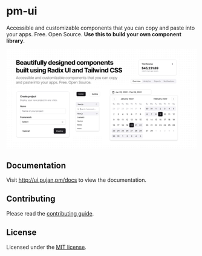 # pm-ui

Accessible and customizable components that you can copy and paste into your apps. Free. Open Source. **Use this to build your own component library**.

![hero](apps/www/public/og.jpg)

## Documentation

Visit http://ui.pujan.pm/docs to view the documentation.

## Contributing

Please read the [contributing guide](/CONTRIBUTING.md).

## License

Licensed under the [MIT license](https://github.com/pujan-modha/pm-ui/blob/main/LICENSE.md).
